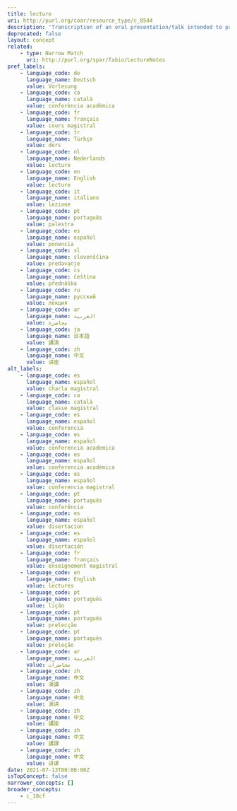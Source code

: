 ```yaml
---
title: lecture
uri: http://purl.org/coar/resource_type/c_8544
description: 'Transcription of an oral presentation/talk intended to present information or teach people about a particular subject, for example by a university or college teacher. [Source: Adopted from https://en.wikipedia.org/wiki/Lecture]'
deprecated: false
layout: concept
related:
    - type: Narrow Match
      uri: http://purl.org/spar/fabio/LectureNotes
pref_labels:
    - language_code: de
      language_name: Deutsch
      value: Vorlesung
    - language_code: ca
      language_name: català
      value: conferència acadèmica
    - language_code: fr
      language_name: français
      value: cours magistral
    - language_code: tr
      language_name: Türkçe
      value: ders
    - language_code: nl
      language_name: Nederlands
      value: lecture
    - language_code: en
      language_name: English
      value: lecture
    - language_code: it
      language_name: italiano
      value: lezione
    - language_code: pt
      language_name: português
      value: palestra
    - language_code: es
      language_name: español
      value: ponencia
    - language_code: sl
      language_name: slovenščina
      value: predavanje
    - language_code: cs
      language_name: čeština
      value: přednáška
    - language_code: ru
      language_name: русский
      value: лекция
    - language_code: ar
      language_name: العربية
      value: محاضرة
    - language_code: ja
      language_name: 日本語
      value: 講演
    - language_code: zh
      language_name: 中文
      value: 讲座
alt_labels:
    - language_code: es
      language_name: español
      value: charla magistral
    - language_code: ca
      language_name: català
      value: classe magistral
    - language_code: es
      language_name: español
      value: conferencia
    - language_code: es
      language_name: español
      value: conferencia academica
    - language_code: es
      language_name: español
      value: conferencia académica
    - language_code: es
      language_name: español
      value: conferencia magistral
    - language_code: pt
      language_name: português
      value: conferência
    - language_code: es
      language_name: español
      value: disertacion
    - language_code: es
      language_name: español
      value: disertación
    - language_code: fr
      language_name: français
      value: enseignement magistral
    - language_code: en
      language_name: English
      value: lectures
    - language_code: pt
      language_name: português
      value: lição
    - language_code: pt
      language_name: português
      value: prelecção
    - language_code: pt
      language_name: português
      value: preleção
    - language_code: ar
      language_name: العربية
      value: محاضرات
    - language_code: zh
      language_name: 中文
      value: 演講
    - language_code: zh
      language_name: 中文
      value: 演讲
    - language_code: zh
      language_name: 中文
      value: 講座
    - language_code: zh
      language_name: 中文
      value: 講課
    - language_code: zh
      language_name: 中文
      value: 讲课
date: 2021-07-13T00:00:00Z
isTopConcept: false
narrower_concepts: []
broader_concepts:
    - c_18cf
---
```


